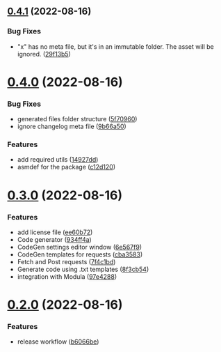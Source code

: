 ## [0.4.1](https://github.com/twistapps/request-for-mirror/compare/0.4.0...0.4.1) (2022-08-16)


### Bug Fixes

* "x" has no meta file, but it's in an immutable folder. The asset will be ignored. ([29f13b5](https://github.com/twistapps/request-for-mirror/commit/29f13b5da534bebbb475034817ad109b716a9fd9))

# [0.4.0](https://github.com/twistapps/request-for-mirror/compare/0.3.0...0.4.0) (2022-08-16)


### Bug Fixes

* generated files folder structure ([5f70960](https://github.com/twistapps/request-for-mirror/commit/5f70960fa302833298ce556e7d65065da6fc345a))
* ignore changelog meta file ([9b66a50](https://github.com/twistapps/request-for-mirror/commit/9b66a50fe182bc92b331046943de949bd51a6798))


### Features

* add required utils ([14927dd](https://github.com/twistapps/request-for-mirror/commit/14927ddb123b3d5d99879b1f7d441684fb0bdef7))
* asmdef for the package ([c12d120](https://github.com/twistapps/request-for-mirror/commit/c12d120904b24dac4365d9ee04b9345044443a36))

# [0.3.0](https://github.com/twistapps/request-for-mirror/compare/0.2.0...0.3.0) (2022-08-16)


### Features

* add license file ([ee60b72](https://github.com/twistapps/request-for-mirror/commit/ee60b726cc8c08c929e584d0ca3aad2c177c765e))
* Code generator ([934ff4a](https://github.com/twistapps/request-for-mirror/commit/934ff4a57308df5fad9e471318aff274350f61c0))
* CodeGen settings editor window ([6e567f9](https://github.com/twistapps/request-for-mirror/commit/6e567f9750a7425c3048c5bac0b6fe38636d113f))
* CodeGen templates for requests ([cba3583](https://github.com/twistapps/request-for-mirror/commit/cba3583594d7e61f4540e61c8c21cc4f587a37bb))
* Fetch and Post requests ([7f4c1bd](https://github.com/twistapps/request-for-mirror/commit/7f4c1bd32b8508a0a8243fd176d1f3d035270f5d))
* Generate code using .txt templates ([8f3cb54](https://github.com/twistapps/request-for-mirror/commit/8f3cb54edaba1893ec797396c6bda23b60b27fa9))
* integration with Modula ([97e4288](https://github.com/twistapps/request-for-mirror/commit/97e42889004ea8f608adaa21997d913829b9cf6b))

# [0.2.0](https://github.com/twistapps/request-for-mirror/compare/0.1.0...0.2.0) (2022-08-16)


### Features

* release workflow ([b6066be](https://github.com/twistapps/request-for-mirror/commit/b6066bee34f15eff5bfc1734e757f654f66f3ebc))
